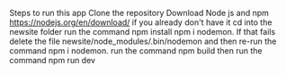 Steps to run this app
Clone the repository
Download Node js and npm https://nodejs.org/en/download/ if you already don't have it
cd into the newsite folder
run the command npm install
npm i nodemon. If that fails delete the file newsite/node_modules/.bin/nodemon and then re-run the command npm i nodemon.
run the command npm build
then run the command npm run dev
